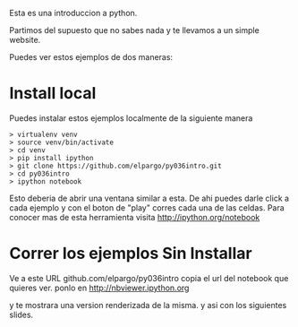 Esta es una introduccion a python.

Partimos del supuesto que no sabes nada y te llevamos a un simple website. 

Puedes ver estos ejemplos de dos maneras:

# Install local

Puedes instalar estos ejemplos localmente de la siguiente manera

    > virtualenv venv
    > source venv/bin/activate
    > cd venv
    > pip install ipython
    > git clone https://github.com/elpargo/py036intro.git
    > cd py036intro
    > ipython notebook

Esto deberia de abrir una ventana similar a esta. De ahi puedes darle click a cada ejemplo y con el boton de "play" corres cada una de las celdas. Para conocer mas de esta herramienta visita http://ipython.org/notebook

# Correr los ejemplos Sin Installar

Ve a este URL github.com/elpargo/py036intro 
copia el url del notebook que quieres ver.
ponlo en http://nbviewer.ipython.org

y te mostrara una version renderizada de la misma. y asi con los siguientes slides.
